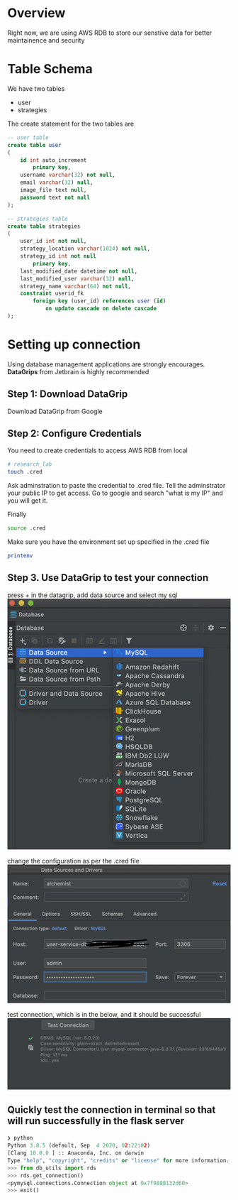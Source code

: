 # Overview
Right now, we are using AWS RDB to store our senstive data for better maintainence and security

# Table Schema

We have two tables 
- user
- strategies

The create statement for the two tables are


```sql
-- user table
create table user
(
	id int auto_increment
		primary key,
	username varchar(32) not null,
	email varchar(32) null,
	image_file text null,
	password text not null
);
```

```sql
-- strategies table
create table strategies
(
	user_id int not null,
	strategy_location varchar(1024) not null,
	strategy_id int not null
		primary key,
	last_modified_date datetime not null,
	last_modified_user varchar(32) null,
	strategy_name varchar(64) not null,
	constraint userid_fk
		foreign key (user_id) references user (id)
			on update cascade on delete cascade
);
```

# Setting up connection

Using database management applications are strongly encourages. **DataGrips** from Jetbrain is highly recommended

## Step 1: Download DataGrip
Download DataGrip from Google

## Step 2: Configure Credentials
You need to create credentials to access AWS RDB from local

```sh
# research_lab
touch .cred
```

Ask adminstration to paste the credential to .cred file. Tell the adminstrator your public IP to get access. Go to google and search "what is my IP" and you will get it.

Finally 
```sh
source .cred
```

Make sure you have the environment set up specified in the .cred file
```sh
printenv
```

## Step 3. Use DataGrip to test your connection

press + in the datagrip, add data source and select my sql
![1](../images/datagrip_1.png)

change the configuration as per the .cred file
![2](../images/datagrip_2.png)

test connection, which is in the below, and it should be successful
![3](../images/datagrip_3.png)

## Quickly test the connection in terminal so that will run successfully in the flask server

```python
❯ python
Python 3.8.5 (default, Sep  4 2020, 02:22:02) 
[Clang 10.0.0 ] :: Anaconda, Inc. on darwin
Type "help", "copyright", "credits" or "license" for more information.
>>> from db_utils import rds
>>> rds.get_connection()
<pymysql.connections.Connection object at 0x7f9888132d60>
>>> exit()
```

